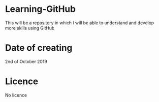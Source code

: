 # Learning-GitHub
This will be a repository in which I will be able to understand and develop more skills using GitHub

# Date of creating
2nd of October 2019

# Licence
No licence